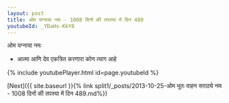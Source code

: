 ```yaml
---
layout: post
title: ओम यग्नाया नमः - 1008 दिनों की तपस्या में दिन 480
youtubeId: _YDaHs-KkY8
---
```

 
 
 ओम यग्नाया नमः  
 
 -  आत्मा आणि देव एकत्रित करणारा कोण त्याग आहे 
 
  
 
  
 
 
 
 
 
 


{% include youtubePlayer.html id=page.youtubeId %}
 
[Next]({{ site.baseurl }}{% link  split1/_posts/2013-10-25-ओम भूतः वाहन सराठ्ये नमः - 1008 दिनों की तपस्या में दिन 489.md%})
 
